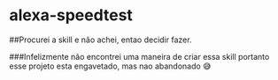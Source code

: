 # alexa-speedtest

##Procurei a skill e não achei, entao decidir fazer.

###Infelizmente não encontrei uma maneira de criar essa skill portanto esse projeto esta engavetado, mas nao abandonado 😅
